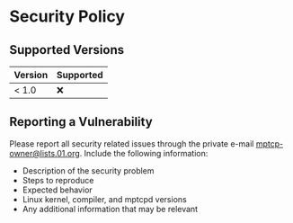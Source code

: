 # Security Policy

## Supported Versions
<!--
Use this section to tell people about which versions of your project are
currently being supported with security updates.
-->

| Version | Supported          |
| ------- | ------------------ |
| < 1.0   | :x:                |

<!--| 1.0   | :white_check_mark: |
| < 1.0   | :x:                |-->

## Reporting a Vulnerability
<!--
Use this section to tell people how to report a vulnerability.

Tell them where to go, how often they can expect to get an update on a
reported vulnerability, what to expect if the vulnerability is accepted or
declined, etc.
-->

Please report all security related issues through the private e-mail
mptcp-owner@lists.01.org.  Include the following information:
  * Description of the security problem
  * Steps to reproduce
  * Expected behavior
  * Linux kernel, compiler, and mptcpd versions
  * Any additional information that may be relevant

